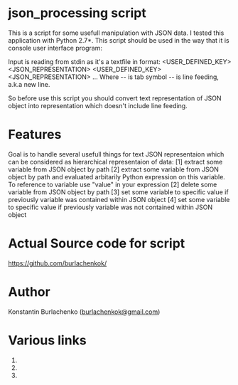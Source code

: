# json_processing script

This is a script for some usefull manipulation with JSON data. I tested this application with Python 2.7*. This script should be used in the way that it is console user interface program:

Input is reading from stdin as it's a textfile in format:
<USER_DEFINED_KEY> <TAB> <JSON_REPRESENTATION> <LF>
<USER_DEFINED_KEY> <TAB> <JSON_REPRESENTATION> <LF>
...
Where 
<TAB> -- is tab symbol
<LF> -- is line feeding, a.k.a new line.

So before use this script you should convert text representation of JSON object into representation which doesn't include line feeding.

# Features
Goal is to handle several usefull things for text JSON representaion which can be considered as hierarchical representaion of data:
[1] extract some variable from JSON object by path
[2] extract some variable from JSON object by path and evaluated arbitarily Python expression on this variable. To reference to variable use "value" in your expression
[2] delete some variable from JSON object by path
[3] set some variable to specific value if previously variable was contained within JSON object
[4] set some variable to specific value if previously variable was not contained within JSON object

# Actual Source code for script

https://github.com/burlachenkok/

# Author
Konstantin Burlachenko (burlachenkok@gmail.com)

# Various links
1. 
2. 
3. 
